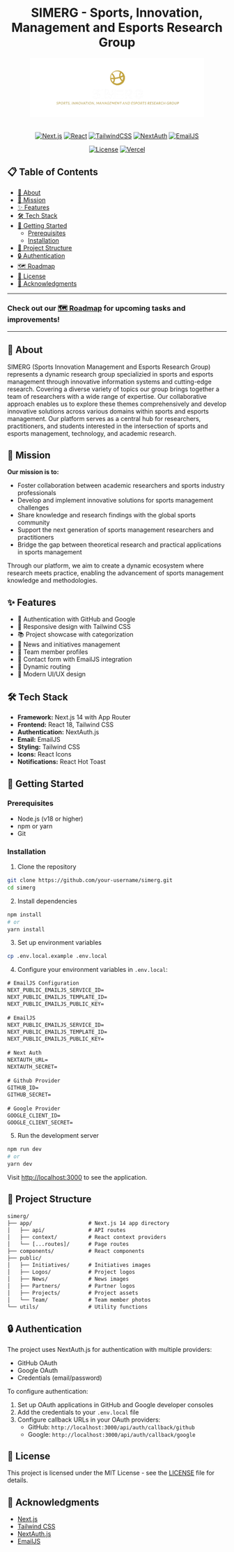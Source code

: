 <h1 align="center">SIMERG - Sports, Innovation, Management and Esports Research Group</h1>

<div align="center">
  <img src="public/Logos/SIMERG.png" alt="SIMERG Logo" width="400"/>
  <br />
  <br />
  
  [![Next.js](https://img.shields.io/badge/Built_with-Next.js_14-000000?style=plastic&logo=next.js&logoColor=white)](https://nextjs.org/)
  [![React](https://img.shields.io/badge/Powered_by-React_18-%2361DAFB?style=plastic&logo=react&logoColor=white)](https://reactjs.org/)
  [![TailwindCSS](https://img.shields.io/badge/Styled_with-Tailwind_CSS-%2338B2AC?style=plastic&logo=tailwind-css&logoColor=white)](https://tailwindcss.com/)
  [![NextAuth](https://img.shields.io/badge/Secured_by-NextAuth.js-%23000000?style=plastic&logo=auth0&logoColor=white)](https://next-auth.js.org/)
  [![EmailJS](https://img.shields.io/badge/Emails_via-EmailJS-%23FF6B6B?style=plastic&logo=gmail&logoColor=white)](https://www.emailjs.com/)
  
  [![License](https://img.shields.io/badge/License-MIT-%23A31F34?style=plastic)](LICENSE)
  [![Vercel](https://img.shields.io/badge/Deployed_on-Vercel-%23000000?style=plastic&logo=vercel&logoColor=white)](https://vercel.com/)
</div>

## 📋 Table of Contents

- [🚀 About](#-about)
- [🎯 Mission](#-mission)
- [✨ Features](#-features)
- [🛠️ Tech Stack](#️-tech-stack)
- [📝 Getting Started](#-getting-started)
  - [Prerequisites](#prerequisites)
  - [Installation](#installation)
- [📁 Project Structure](#-project-structure)
- [🔒 Authentication](#-authentication)
- [🗺️ Roadmap](#️-roadmap)
- [📄 License](#-license)
- [🙏 Acknowledgments](#-acknowledgments)

---

### Check out our [🗺️ Roadmap](./ROADMAP.md) for upcoming tasks and improvements!

---

## 🚀 About

SIMERG (Sports Innovation Management and Esports Research Group) represents a dynamic research group specializied in sports and esports management through innovative information systems and cutting-edge research. Covering a diverse variety of topics our group brings together a team of researchers with a wide range of expertise. Our collaborative approach enables us to explore these themes comprehensively and develop innovative solutions across various domains within sports and esports management.
Our platform serves as a central hub for researchers, practitioners, and students interested in the intersection of sports and esports management, technology, and academic research.

## 🎯 Mission

**Our mission is to:**

- Foster collaboration between academic researchers and sports industry professionals
- Develop and implement innovative solutions for sports management challenges
- Share knowledge and research findings with the global sports community
- Support the next generation of sports management researchers and practitioners
- Bridge the gap between theoretical research and practical applications in sports management

Through our platform, we aim to create a dynamic ecosystem where research meets practice, enabling the advancement of sports management knowledge and methodologies.

## ✨ Features

- 🔐 Authentication with GitHub and Google
- 📱 Responsive design with Tailwind CSS
- 📚 Project showcase with categorization
- 📰 News and initiatives management
- 👥 Team member profiles
- 📧 Contact form with EmailJS integration
- 🔄 Dynamic routing
- 🎨 Modern UI/UX design

## 🛠️ Tech Stack

- **Framework:** Next.js 14 with App Router
- **Frontend:** React 18, Tailwind CSS
- **Authentication:** NextAuth.js
- **Email:** EmailJS
- **Styling:** Tailwind CSS
- **Icons:** React Icons
- **Notifications:** React Hot Toast

## 📝 Getting Started

### Prerequisites

- Node.js (v18 or higher)
- npm or yarn
- Git

### Installation

1. Clone the repository

```bash
git clone https://github.com/your-username/simerg.git
cd simerg
```

2. Install dependencies

```bash
npm install
# or
yarn install
```

3. Set up environment variables

```bash
cp .env.local.example .env.local
```

4. Configure your environment variables in `.env.local`:

```env
# EmailJS Configuration
NEXT_PUBLIC_EMAILJS_SERVICE_ID=
NEXT_PUBLIC_EMAILJS_TEMPLATE_ID=
NEXT_PUBLIC_EMAILJS_PUBLIC_KEY=

# EmailJS
NEXT_PUBLIC_EMAILJS_SERVICE_ID=
NEXT_PUBLIC_EMAILJS_TEMPLATE_ID=
NEXT_PUBLIC_EMAILJS_PUBLIC_KEY=

# Next Auth
NEXTAUTH_URL=
NEXTAUTH_SECRET=

# Github Provider
GITHUB_ID=
GITHUB_SECRET=

# Google Provider
GOOGLE_CLIENT_ID=
GOOGLE_CLIENT_SECRET=

```

5. Run the development server

```bash
npm run dev
# or
yarn dev
```

Visit [http://localhost:3000](http://localhost:3000) to see the application.

## 📁 Project Structure

```
simerg/
├── app/                  # Next.js 14 app directory
│   ├── api/              # API routes
│   ├── context/          # React context providers
│   └── [...routes]/      # Page routes
├── components/           # React components
├── public/
│   ├── Initiatives/      # Initiatives images
│   ├── Logos/            # Project logos
│   ├── News/             # News images
│   ├── Partners/         # Partner logos
│   ├── Projects/         # Project assets
│   └── Team/             # Team member photos
└── utils/                # Utility functions
```

## 🔒 Authentication

The project uses NextAuth.js for authentication with multiple providers:

- GitHub OAuth
- Google OAuth
- Credentials (email/password)

To configure authentication:

1. Set up OAuth applications in GitHub and Google developer consoles
2. Add the credentials to your `.env.local` file
3. Configure callback URLs in your OAuth providers:
   - GitHub: `http://localhost:3000/api/auth/callback/github`
   - Google: `http://localhost:3000/api/auth/callback/google`

## 📄 License

This project is licensed under the MIT License - see the [LICENSE](LICENSE) file for details.

## 🙏 Acknowledgments

- [Next.js](https://nextjs.org/)
- [Tailwind CSS](https://tailwindcss.com/)
- [NextAuth.js](https://next-auth.js.org/)
- [EmailJS](https://www.emailjs.com/)
